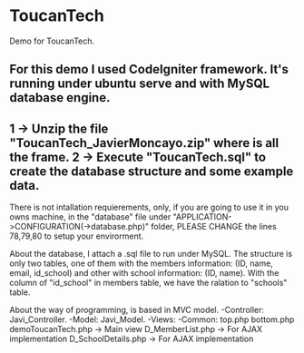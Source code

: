 # ToucanTech
Demo for ToucanTech.

For this demo I used CodeIgniter framework.
It's running under ubuntu serve and with MySQL database engine.
------------------------------------------------------------------------------------------------------------------------
1 -> Unzip the file "ToucanTech_JavierMoncayo.zip" where is all the frame.
2 -> Execute "ToucanTech.sql" to create the database structure and some example data.
------------------------------------------------------------------------------------------------------------------------
There is not intallation requierements, only, if you are going to use it in you owns machine, 
in the "database" file under "APPLICATION->CONFIGURATION(->database.php)" folder, PLEASE CHANGE the lines 78,79,80 to setup your envirorment.

About the database, I attach a .sql file to run under MySQL. The structure is only two tables, one of them with the
members information: (ID, name, email, id_school) and other with school information: (ID, name). With the column of
"id_school" in members table, we have the ralation to "schools" table.

About the way of programming, is based in MVC model.
  -Controller: Javi_Controller.
  -Model: Javi_Model.
  -Views:
    -Common:
        top.php
        bottom.php
     demoToucanTech.php -> Main view
     D_MemberList.php -> For AJAX implementation
     D_SchoolDetails.php -> For AJAX implementation
